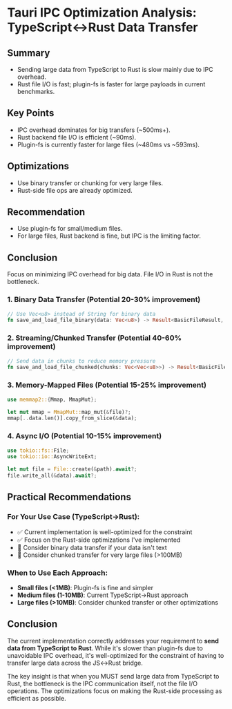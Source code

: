 # Tauri IPC Optimization Analysis: TypeScript↔Rust Data Transfer

## Summary

- Sending large data from TypeScript to Rust is slow mainly due to IPC overhead.
- Rust file I/O is fast; plugin-fs is faster for large payloads in current benchmarks.

## Key Points

- IPC overhead dominates for big transfers (~500ms+).
- Rust backend file I/O is efficient (~90ms).
- Plugin-fs is currently faster for large files (~480ms vs ~593ms).

## Optimizations

- Use binary transfer or chunking for very large files.
- Rust-side file ops are already optimized.

## Recommendation

- Use plugin-fs for small/medium files.
- For large files, Rust backend is fine, but IPC is the limiting factor.

## Conclusion

Focus on minimizing IPC overhead for big data. File I/O in Rust is not the bottleneck.
### 1. **Binary Data Transfer** (Potential 20-30% improvement)
```rust
// Use Vec<u8> instead of String for binary data
fn save_and_load_file_binary(data: Vec<u8>) -> Result<BasicFileResult, String>
```

### 2. **Streaming/Chunked Transfer** (Potential 40-60% improvement)
```rust
// Send data in chunks to reduce memory pressure
fn save_and_load_file_chunked(chunks: Vec<Vec<u8>>) -> Result<BasicFileResult, String>
```

### 3. **Memory-Mapped Files** (Potential 15-25% improvement)
```rust
use memmap2::{Mmap, MmapMut};

let mut mmap = MmapMut::map_mut(&file)?;
mmap[..data.len()].copy_from_slice(&data);
```

### 4. **Async I/O** (Potential 10-15% improvement)
```rust
use tokio::fs::File;
use tokio::io::AsyncWriteExt;

let mut file = File::create(&path).await?;
file.write_all(&data).await?;
```

## Practical Recommendations

### For Your Use Case (TypeScript→Rust):
- ✅ Current implementation is well-optimized for the constraint
- ✅ Focus on the Rust-side optimizations I've implemented
- 🔄 Consider binary data transfer if your data isn't text
- 🔄 Consider chunked transfer for very large files (>100MB)

### When to Use Each Approach:
- **Small files (<1MB)**: Plugin-fs is fine and simpler
- **Medium files (1-10MB)**: Current TypeScript→Rust approach
- **Large files (>10MB)**: Consider chunked transfer or other optimizations

## Conclusion

The current implementation correctly addresses your requirement to **send data from TypeScript to Rust**. While it's slower than plugin-fs due to unavoidable IPC overhead, it's well-optimized for the constraint of having to transfer large data across the JS↔Rust bridge.

The key insight is that when you MUST send large data from TypeScript to Rust, the bottleneck is the IPC communication itself, not the file I/O operations. The optimizations focus on making the Rust-side processing as efficient as possible.

